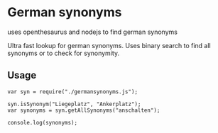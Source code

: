 # German synonyms
uses openthesaurus and nodejs to find german synonyms

Ultra fast lookup for german synonyms. Uses binary search to find all synonyms or to check for synonymity.


## Usage

    var syn = require("./germansynonyms.js");
    
    syn.isSynonym("Liegeplatz", "Ankerplatz");
    var synonyms = syn.getAllSynonyms("anschalten");
    
    console.log(synonyms);

